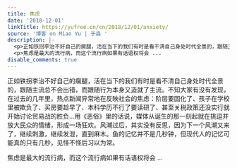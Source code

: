 ```yaml
---
title: 焦虑
date: '2018-12-01'
linkTitle: https://yufree.cn/cn/2018/12/01/anxiety/
source: '博客 on Miao Yu | 于淼 '
description: |-
  <p>正如铁拐李治不好自己的瘸腿，活在当下的我们有时是看不清自己身处时代全景的，跟随主流总不会出错，而跟随行为本身又造就了主流。不知大家有没有发现，在过去的几年里，热点新闻异常地在反映社会的焦虑：阶层要固化了、孩子在学校里被欺负了、买房要趁早了、本科学历不行了要读研了、甚至关税政策还没实行就开始讨论贸易战的胜负…用《恶俗》里的话说，媒体从诞生的那一刻起就在挑逗并放大民众的情绪，形成一场狂欢。风潮过后，其实没有反思，因为下一个风潮又来了，继续刺激，继续发泄，直到麻木。鱼的记忆并不是几秒钟，但现代人的记忆可能真的只有几秒，见怪不怪后习以为常。</p>
  <p>焦虑是最大的流行病，而这个流行病如果有话语权将会 ...
disable_comments: true
---
```

<p>正如铁拐李治不好自己的瘸腿，活在当下的我们有时是看不清自己身处时代全景的，跟随主流总不会出错，而跟随行为本身又造就了主流。不知大家有没有发现，在过去的几年里，热点新闻异常地在反映社会的焦虑：阶层要固化了、孩子在学校里被欺负了、买房要趁早了、本科学历不行了要读研了、甚至关税政策还没实行就开始讨论贸易战的胜负…用《恶俗》里的话说，媒体从诞生的那一刻起就在挑逗并放大民众的情绪，形成一场狂欢。风潮过后，其实没有反思，因为下一个风潮又来了，继续刺激，继续发泄，直到麻木。鱼的记忆并不是几秒钟，但现代人的记忆可能真的只有几秒，见怪不怪后习以为常。</p>
<p>焦虑是最大的流行病，而这个流行病如果有话语权将会 ...